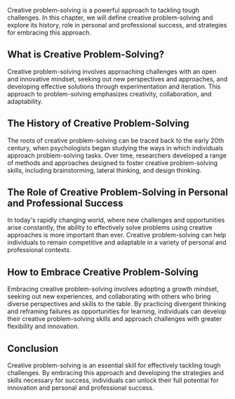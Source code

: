 
Creative problem-solving is a powerful approach to tackling tough challenges. In this chapter, we will define creative problem-solving and explore its history, role in personal and professional success, and strategies for embracing this approach.

What is Creative Problem-Solving?
---------------------------------

Creative problem-solving involves approaching challenges with an open and innovative mindset, seeking out new perspectives and approaches, and developing effective solutions through experimentation and iteration. This approach to problem-solving emphasizes creativity, collaboration, and adaptability.

The History of Creative Problem-Solving
---------------------------------------

The roots of creative problem-solving can be traced back to the early 20th century, when psychologists began studying the ways in which individuals approach problem-solving tasks. Over time, researchers developed a range of methods and approaches designed to foster creative problem-solving skills, including brainstorming, lateral thinking, and design thinking.

The Role of Creative Problem-Solving in Personal and Professional Success
-------------------------------------------------------------------------

In today's rapidly changing world, where new challenges and opportunities arise constantly, the ability to effectively solve problems using creative approaches is more important than ever. Creative problem-solving can help individuals to remain competitive and adaptable in a variety of personal and professional contexts.

How to Embrace Creative Problem-Solving
---------------------------------------

Embracing creative problem-solving involves adopting a growth mindset, seeking out new experiences, and collaborating with others who bring diverse perspectives and skills to the table. By practicing divergent thinking and reframing failures as opportunities for learning, individuals can develop their creative problem-solving skills and approach challenges with greater flexibility and innovation.

Conclusion
----------

Creative problem-solving is an essential skill for effectively tackling tough challenges. By embracing this approach and developing the strategies and skills necessary for success, individuals can unlock their full potential for innovation and personal and professional success.

